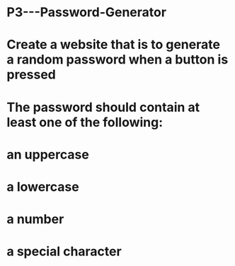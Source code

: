 # P3---Password-Generator

# Create a website that is to generate a random password when a button is pressed

# The password should contain at least one of the following:
# an uppercase
# a lowercase
# a number
# a special character
